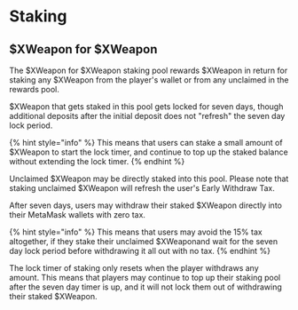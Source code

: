 # Staking

## $XWeapon for $XWeapon

The $XWeapon for $XWeapon staking pool rewards $XWeapon in return for staking any $XWeapon from the player's wallet or from any unclaimed in the rewards pool.

$XWeapon that gets staked in this pool gets locked for seven days, though additional deposits after the initial deposit does not "refresh" the seven day lock period.

{% hint style="info" %}
This means that users can stake a small amount of $XWeapon to start the lock timer, and continue to top up the staked balance without extending the lock timer.
{% endhint %}

Unclaimed $XWeapon may be directly staked into this pool. Please note that staking unclaimed $XWeapon will refresh the user's Early Withdraw Tax.

After seven days, users may withdraw their staked $XWeapon directly into their MetaMask wallets with zero tax.

{% hint style="info" %}
This means that users may avoid the 15% tax altogether, if they stake their unclaimed $XWeaponand wait for the seven day lock period before withdrawing it all out with no tax.
{% endhint %}

The lock timer of staking only resets when the player withdraws any amount. This means that players may continue to top up their staking pool after the seven day timer is up, and it will not lock them out of withdrawing their staked $XWeapon.

